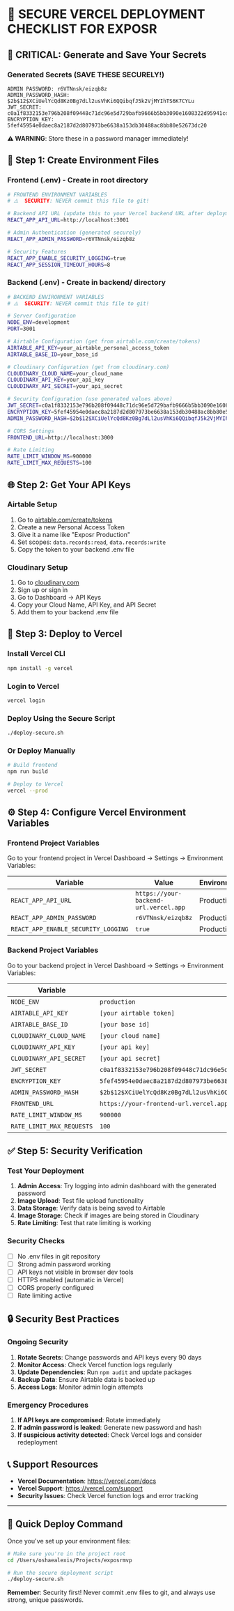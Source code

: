 # 🚀 SECURE VERCEL DEPLOYMENT CHECKLIST FOR EXPOSR

## 🔐 **CRITICAL: Generate and Save Your Secrets**

### **Generated Secrets (SAVE THESE SECURELY!)**

```
ADMIN PASSWORD: r6VTNnsk/eizqb8z
ADMIN_PASSWORD_HASH: $2b$12$XCiUelYcQd8Kz0Bg7dLl2usVhKi6QQibqfJ5k2VjMYIhTS6K7CYLu
JWT_SECRET: c0a1f8332153e796b208f09448c71dc96e5d729bafb9666b5bb3090e1608322d95941cdab2ca2132227a5d53ac8a7dca5d6c0832657e36d8770a02ce72889322
ENCRYPTION_KEY: 5fef45954e0daec8a2187d2d807973be6638a153db30488ac8bb80e52673dc20
```

**⚠️ WARNING**: Store these in a password manager immediately!

## 📁 **Step 1: Create Environment Files**

### **Frontend (.env) - Create in root directory**

```bash
# FRONTEND ENVIRONMENT VARIABLES
# ⚠️  SECURITY: NEVER commit this file to git!

# Backend API URL (update this to your Vercel backend URL after deployment)
REACT_APP_API_URL=http://localhost:3001

# Admin Authentication (generated securely)
REACT_APP_ADMIN_PASSWORD=r6VTNnsk/eizqb8z

# Security Features
REACT_APP_ENABLE_SECURITY_LOGGING=true
REACT_APP_SESSION_TIMEOUT_HOURS=8
```

### **Backend (.env) - Create in backend/ directory**

```bash
# BACKEND ENVIRONMENT VARIABLES
# ⚠️  SECURITY: NEVER commit this file to git!

# Server Configuration
NODE_ENV=development
PORT=3001

# Airtable Configuration (get from airtable.com/create/tokens)
AIRTABLE_API_KEY=your_airtable_personal_access_token
AIRTABLE_BASE_ID=your_base_id

# Cloudinary Configuration (get from cloudinary.com)
CLOUDINARY_CLOUD_NAME=your_cloud_name
CLOUDINARY_API_KEY=your_api_key
CLOUDINARY_API_SECRET=your_api_secret

# Security Configuration (use generated values above)
JWT_SECRET=c0a1f8332153e796b208f09448c71dc96e5d729bafb9666b5bb3090e1608322d95941cdab2ca2132227a5d53ac8a7dca5d6c0832657e36d8770a02ce72889322
ENCRYPTION_KEY=5fef45954e0daec8a2187d2d807973be6638a153db30488ac8bb80e52673dc20
ADMIN_PASSWORD_HASH=$2b$12$XCiUelYcQd8Kz0Bg7dLl2usVhKi6QQibqfJ5k2VjMYIhTS6K7CYLu

# CORS Settings
FRONTEND_URL=http://localhost:3000

# Rate Limiting
RATE_LIMIT_WINDOW_MS=900000
RATE_LIMIT_MAX_REQUESTS=100
```

## 🌐 **Step 2: Get Your API Keys**

### **Airtable Setup**

1. Go to [airtable.com/create/tokens](https://airtable.com/create/tokens)
2. Create a new Personal Access Token
3. Give it a name like "Exposr Production"
4. Set scopes: `data.records:read`, `data.records:write`
5. Copy the token to your backend .env file

### **Cloudinary Setup**

1. Go to [cloudinary.com](https://cloudinary.com)
2. Sign up or sign in
3. Go to Dashboard → API Keys
4. Copy your Cloud Name, API Key, and API Secret
5. Add them to your backend .env file

## 🚀 **Step 3: Deploy to Vercel**

### **Install Vercel CLI**

```bash
npm install -g vercel
```

### **Login to Vercel**

```bash
vercel login
```

### **Deploy Using the Secure Script**

```bash
./deploy-secure.sh
```

### **Or Deploy Manually**

```bash
# Build frontend
npm run build

# Deploy to Vercel
vercel --prod
```

## ⚙️ **Step 4: Configure Vercel Environment Variables**

### **Frontend Project Variables**

Go to your frontend project in Vercel Dashboard → Settings → Environment Variables:

| Variable                            | Value                                 | Environment |
| ----------------------------------- | ------------------------------------- | ----------- |
| `REACT_APP_API_URL`                 | `https://your-backend-url.vercel.app` | Production  |
| `REACT_APP_ADMIN_PASSWORD`          | `r6VTNnsk/eizqb8z`                    | Production  |
| `REACT_APP_ENABLE_SECURITY_LOGGING` | `true`                                | Production  |

### **Backend Project Variables**

Go to your backend project in Vercel Dashboard → Settings → Environment Variables:

| Variable                  | Value                                                                                                                              | Environment |
| ------------------------- | ---------------------------------------------------------------------------------------------------------------------------------- | ----------- |
| `NODE_ENV`                | `production`                                                                                                                       | Production  |
| `AIRTABLE_API_KEY`        | `[your airtable token]`                                                                                                            | Production  |
| `AIRTABLE_BASE_ID`        | `[your base id]`                                                                                                                   | Production  |
| `CLOUDINARY_CLOUD_NAME`   | `[your cloud name]`                                                                                                                | Production  |
| `CLOUDINARY_API_KEY`      | `[your api key]`                                                                                                                   | Production  |
| `CLOUDINARY_API_SECRET`   | `[your api secret]`                                                                                                                | Production  |
| `JWT_SECRET`              | `c0a1f8332153e796b208f09448c71dc96e5d729bafb9666b5bb3090e1608322d95941cdab2ca2132227a5d53ac8a7dca5d6c0832657e36d8770a02ce72889322` | Production  |
| `ENCRYPTION_KEY`          | `5fef45954e0daec8a2187d2d807973be6638a153db30488ac8bb80e52673dc20`                                                                 | Production  |
| `ADMIN_PASSWORD_HASH`     | `$2b$12$XCiUelYcQd8Kz0Bg7dLl2usVhKi6QQibqfJ5k2VjMYIhTS6K7CYLu`                                                                     | Production  |
| `FRONTEND_URL`            | `https://your-frontend-url.vercel.app`                                                                                             | Production  |
| `RATE_LIMIT_WINDOW_MS`    | `900000`                                                                                                                           | Production  |
| `RATE_LIMIT_MAX_REQUESTS` | `100`                                                                                                                              | Production  |

## ✅ **Step 5: Security Verification**

### **Test Your Deployment**

1. **Admin Access**: Try logging into admin dashboard with the generated password
2. **Image Upload**: Test file upload functionality
3. **Data Storage**: Verify data is being saved to Airtable
4. **Image Storage**: Check if images are being stored in Cloudinary
5. **Rate Limiting**: Test that rate limiting is working

### **Security Checks**

- [ ] No .env files in git repository
- [ ] Strong admin password working
- [ ] API keys not visible in browser dev tools
- [ ] HTTPS enabled (automatic in Vercel)
- [ ] CORS properly configured
- [ ] Rate limiting active

## 🔒 **Security Best Practices**

### **Ongoing Security**

1. **Rotate Secrets**: Change passwords and API keys every 90 days
2. **Monitor Access**: Check Vercel function logs regularly
3. **Update Dependencies**: Run `npm audit` and update packages
4. **Backup Data**: Ensure Airtable data is backed up
5. **Access Logs**: Monitor admin login attempts

### **Emergency Procedures**

1. **If API keys are compromised**: Rotate immediately
2. **If admin password is leaked**: Generate new password and hash
3. **If suspicious activity detected**: Check Vercel logs and consider redeployment

## 📞 **Support Resources**

- **Vercel Documentation**: https://vercel.com/docs
- **Vercel Support**: https://vercel.com/support
- **Security Issues**: Check Vercel function logs and error tracking

---

## 🎯 **Quick Deploy Command**

Once you've set up your environment files:

```bash
# Make sure you're in the project root
cd /Users/oshaealexis/Projects/exposrmvp

# Run the secure deployment script
./deploy-secure.sh
```

**Remember**: Security first! Never commit .env files to git, and always use strong, unique passwords.
